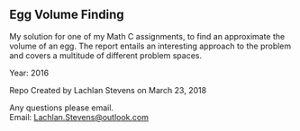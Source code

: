 Egg Volume Finding
---
My solution for one of my Math C assignments, to find an approximate the volume of an egg. The report entails an interesting approach to the problem and covers a multitude of different problem spaces. <br>

Year: 2016<br>

Repo Created by Lachlan Stevens on March 23, 2018

Any questions please email. <br>Email: [Lachlan.Stevens@outlook.com](mailto:lachlan.stevens@outlook.com)
